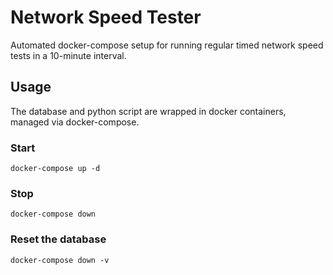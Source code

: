 # Network Speed Tester

Automated docker-compose setup for running regular timed network speed tests in a 10-minute interval.

## Usage

The database and python script are wrapped in docker containers, managed via docker-compose.

### Start

``` shell
docker-compose up -d 
```

### Stop

``` shell
docker-compose down
```

### Reset the database

``` shell
docker-compose down -v 
```